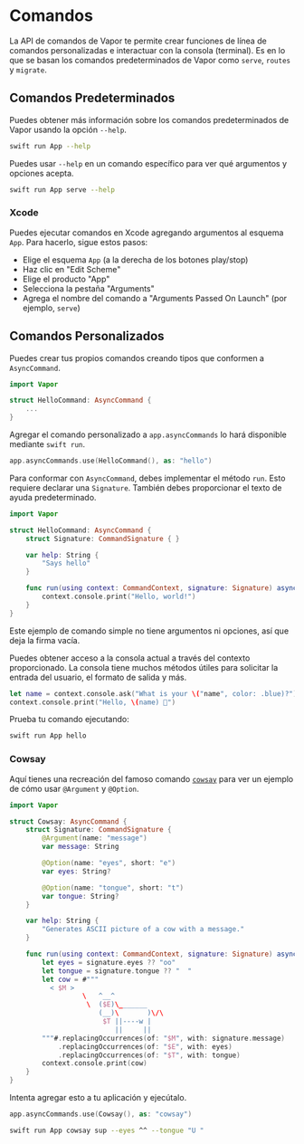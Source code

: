 # Comandos

La API de comandos de Vapor te permite crear funciones de línea de comandos personalizadas e interactuar con la consola (terminal). Es en lo que se basan los comandos predeterminados de Vapor como `serve`, `routes` y `migrate`.

## Comandos Predeterminados

Puedes obtener más información sobre los comandos predeterminados de Vapor usando la opción `--help`.

```sh
swift run App --help
```

Puedes usar `--help` en un comando específico para ver qué argumentos y opciones acepta.

```sh
swift run App serve --help
```

### Xcode

Puedes ejecutar comandos en Xcode agregando argumentos al esquema `App`. Para hacerlo, sigue estos pasos:

- Elige el esquema `App` (a la derecha de los botones play/stop)
- Haz clic en "Edit Scheme"
- Elige el producto "App"
- Selecciona la pestaña "Arguments"
- Agrega el nombre del comando a "Arguments Passed On Launch" (por ejemplo, `serve`)

## Comandos Personalizados

Puedes crear tus propios comandos creando tipos que conformen a `AsyncCommand`.

```swift
import Vapor

struct HelloCommand: AsyncCommand {
	...
}
```

Agregar el comando personalizado a `app.asyncCommands` lo hará disponible mediante `swift run`.

```swift
app.asyncCommands.use(HelloCommand(), as: "hello")
```

Para conformar con `AsyncCommand`, debes implementar el método `run`. Esto requiere declarar una `Signature`. También debes proporcionar el texto de ayuda predeterminado.

```swift
import Vapor

struct HelloCommand: AsyncCommand {
    struct Signature: CommandSignature { }

    var help: String {
        "Says hello"
    }

    func run(using context: CommandContext, signature: Signature) async throws {
        context.console.print("Hello, world!")
    }
}
```

Este ejemplo de comando simple no tiene argumentos ni opciones, así que deja la firma vacía.

Puedes obtener acceso a la consola actual a través del contexto proporcionado. La consola tiene muchos métodos útiles para solicitar la entrada del usuario, el formato de salida y más.

```swift
let name = context.console.ask("What is your \("name", color: .blue)?")
context.console.print("Hello, \(name) 👋")
```

Prueba tu comando ejecutando:

```sh
swift run App hello
```

### Cowsay

Aquí tienes una recreación del famoso comando [`cowsay`](https://en.wikipedia.org/wiki/Cowsay) para ver un ejemplo de cómo usar `@Argument` y `@Option`.

```swift
import Vapor

struct Cowsay: AsyncCommand {
    struct Signature: CommandSignature {
        @Argument(name: "message")
        var message: String

        @Option(name: "eyes", short: "e")
        var eyes: String?

        @Option(name: "tongue", short: "t")
        var tongue: String?
    }

    var help: String {
        "Generates ASCII picture of a cow with a message."
    }

    func run(using context: CommandContext, signature: Signature) async throws {
        let eyes = signature.eyes ?? "oo"
        let tongue = signature.tongue ?? "  "
        let cow = #"""
          < $M >
                  \   ^__^
                   \  ($E)\_______
                      (__)\       )\/\
                       $T ||----w |
                          ||     ||
        """#.replacingOccurrences(of: "$M", with: signature.message)
            .replacingOccurrences(of: "$E", with: eyes)
            .replacingOccurrences(of: "$T", with: tongue)
        context.console.print(cow)
    }
}
```

Intenta agregar esto a tu aplicación y ejecútalo.

```swift
app.asyncCommands.use(Cowsay(), as: "cowsay")
```

```sh
swift run App cowsay sup --eyes ^^ --tongue "U "
```
